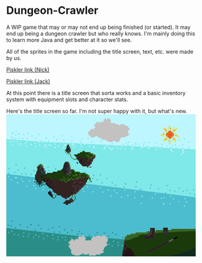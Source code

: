# Dungeon-Crawler
A WIP game that may or may not end up being finished (or started). It may end up being a dungeon crawler but who really knows.
I'm mainly doing this to learn more Java and get better at it so we'll see. 

All of the sprites in the game including the title screen, text, etc. were made by us. 

[Piskler link (Nick)](https://www.piskelapp.com/user/5364213177384960)

[Piskler link (Jack)](https://www.piskelapp.com/user/4977014434955264)

At this point there is a title screen that sorta works and a basic inventory system with equipment slots and character stats.

Here's the title screen so far. I'm not super happy with it, but what's new. ![title](https://raw.githubusercontent.com/Jack5225x/Dungeon-Crawler/master/Sprites/TitleScreen/NewTitleScreenBackground.gif)

